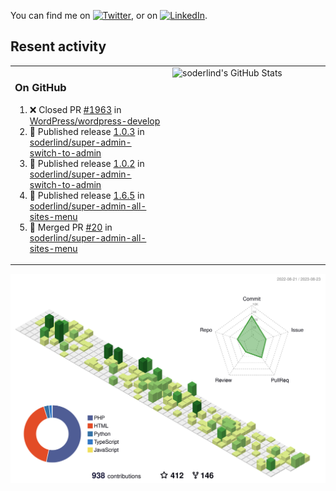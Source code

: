 


<!-- Actual text -->
You can find me on [![Twitter][1.2]][1], or on [![LinkedIn][2.2]][2].

<!-- Icons -->

[1.2]: http://i.imgur.com/wWzX9uB.png (twitter icon without padding)
[2.2]: https://raw.githubusercontent.com/MartinHeinz/MartinHeinz/master/linkedin-3-16.png (LinkedIn icon without padding)

<!-- Links to your social media accounts -->

[1]: https://twitter.com/soderlind
[2]: https://www.linkedin.com/in/soderlind/

## Resent activity

<table width="100%" border="0"><tr><td width="49%">

### On GitHub

<!--START_SECTION:activity-->
1. ❌ Closed PR [#1963](https://github.com/WordPress/wordpress-develop/pull/1963) in [WordPress/wordpress-develop](https://github.com/WordPress/wordpress-develop)
2. 🚀 Published release [1.0.3](https://github.com/soderlind/super-admin-switch-to-admin/releases/tag/1.0.3) in [soderlind/super-admin-switch-to-admin](https://github.com/soderlind/super-admin-switch-to-admin)
3. 🚀 Published release [1.0.2](https://github.com/soderlind/super-admin-switch-to-admin/releases/tag/1.0.2) in [soderlind/super-admin-switch-to-admin](https://github.com/soderlind/super-admin-switch-to-admin)
4. 🚀 Published release [1.6.5](https://github.com/soderlind/super-admin-all-sites-menu/releases/tag/1.6.5) in [soderlind/super-admin-all-sites-menu](https://github.com/soderlind/super-admin-all-sites-menu)
5. 🎉 Merged PR [#20](https://github.com/soderlind/super-admin-all-sites-menu/pull/20) in [soderlind/super-admin-all-sites-menu](https://github.com/soderlind/super-admin-all-sites-menu)
<!--END_SECTION:activity-->
  </td>
<td width="49%" valign="top">
  <img   alt="soderlind's GitHub Stats" src="https://awesome-github-stats.azurewebsites.net/user-stats/soderlind?cardType=level-alternate&Title=FFFFFF&Border=FFFFFF" />
</td></tr></table>


![](./profile-3d-contrib/profile-green-animate.svg)


